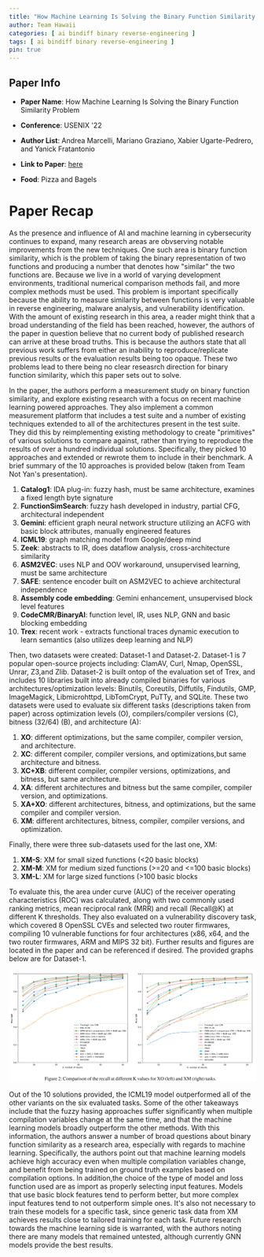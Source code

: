 ```yaml
---
title: "How Machine Learning Is Solving the Binary Function Similarity Problem"
author: Team Hawaii
categories: [ ai bindiff binary reverse-engineering ]
tags: [ ai bindiff binary reverse-engineering ]
pin: true
---
```


## Paper Info
- **Paper Name**: How Machine Learning Is Solving the Binary Function Similarity Problem
- **Conference**: USENIX '22
- **Author List**: Andrea Marcelli, Mariano Graziano, Xabier Ugarte-Pedrero, and Yanick Fratantonio

- **Link to Paper**: [here](https://www.usenix.org/system/files/sec22-marcelli.pdf)
- **Food**: Pizza and Bagels

# Paper Recap

As the presence and influence of AI and machine learning in cybersecurity continues to expand, many research areas are obvserving notable improvements from the new techniques. One such area is binary function similarity, which is the problem of taking the binary representation of two functions and producing a number that denotes how "similar" the two functions are. Because we live in a world of varying development environments, traditional numerical comparison methods fail, and more complex methods must be used. This problem is important specifically because the ability to measure similarity between functions is very valuable in reverse engineering, malware analysis, and vulnerability identification. With the amount of existing research in this area, a reader might think that a broad understanding of the field has been reached, however, the authors of the paper in question believe that no current body of published research can arrive at these broad truths. This is because the authors state that all previous work suffers from either an inability to reproduce/replicate previous results or the evaluation results being too opaque. These two problems lead to there being no clear reseasrch direction for binary function similarity, which this paper sets out to solve.

In the paper, the authors perform a measurement study on binary function similarity, and explore existing research with a focus on recent machine learning powered approaches. They also implement a common measurement platform that includes a test suite and a number of existing techniques extended to all of the architectures present in the test suite. They did this by reimplementing existing methodology to create "primitives" of various solutions to compare against, rather than trying to reproduce the results of over a hundred individual solutions. Specifically, they picked 10 approaches and extended or rewrote them to include in their benchmark. A brief summary of the 10 approaches is provided below (taken from Team Not Yan's presentation).

1. **Catalog1**: IDA plug-in: fuzzy hash, must be same architecture, examines a fixed length byte signature
2. **FunctionSimSearch**: fuzzy hash developed in industry, partial CFG, architectural independent
3. **Gemini**: efficient graph neural network structure utilizing an ACFG with basic block attributes, manually engineered features
4. **ICML19**: graph matching model from Google/deep mind
5. **Zeek**: abstracts to IR, does dataflow analysis, cross-architecture similarity
6. **ASM2VEC**: uses NLP and OOV workaround, unsupervised learning, must be same architecture
7. **SAFE**: sentence encoder built on ASM2VEC to achieve architectural independence
8. **Assembly code embedding**: Gemini enhancement, unsupervised block level features
9. **CodeCMR/BinaryAI**: function level, IR, uses NLP, GNN and basic blocking embedding
10. **Trex**: recent work - extracts functional traces dynamic execution to learn semantics (also utilizes deep learning and NLP)

Then, two datasets were created: Dataset-1 and Dataset-2. Dataset-1 is 7 popular open-source projects including: ClamAV, Curl, Nmap, OpenSSL, Unrar, Z3,and Zlib. Dataset-2 is built ontop of the evaluation set of Trex, and includes 10 libraries built into already compiled binaries for various architectures/optimization levels: Binutils, Coreutils, Diffutils, Findutils,
GMP, ImageMagick, Libmicrohttpd, LibTomCrypt, PuTTy, and SQLite. These two datasets were used to evaluate six different tasks (descriptions taken from paper) across optimization levels (O), compilers/compiler versions (C), bitness (32/64) (B), and architecture (A):

1. **XO**: different optimizations, but the same compiler, compiler version, and architecture.
2. **XC**: different compiler, compiler versions, and optimizations,but same architecture and bitness. 
3. **XC+XB**: different compiler, compiler versions, optimizations, and bitness, but same architecture. 
4. **XA**: different architectures and bitness but the same compiler, compiler version, and optimizations. 
5. **XA+XO**: different architectures, bitness, and optimizations, but the same compiler and compiler version. 
6. **XM**: different architectures, bitness, compiler, compiler versions, and optimization.

Finally, there were three sub-datasets used for the last one, XM:

1. **XM-S**: XM for small sized functions (<20 basic blocks)
2. **XM-M**: XM for medium sized functions (>=20 and <=100 basic blocks)
3. **XM-L**: XM for large sized functions (>100 basic blocks

To evaluate this, the area under curve (AUC) of the receiver operating characteristics (ROC) was calculated, along with two commonly used ranking metrics, mean reciprocal rank (MRR) and recall (Recall@K) at different K thresholds. They also evaluated on a vulnerability discovery task, which covered 8 OpenSSL CVEs and selected two router firmwares, compiling 10 vulnerable functions for four architectures (x86, x64, and the two router firmwares, ARM and MIPS 32 bit). Further results and figures are located in the paper and can be referenced if desired. The provided graphs below are for Dataset-1.

![](/assets/img/2022-09-08-ai-bin-similarity/fig1.png)

Out of the 10 solutions provided, the ICML19 model outperformed all of the other variants on the six evaluated tasks. Some of the other takeaways include that the fuzzy hasing approaches suffer significantly when multiple compilation variables change at the same time, and that the machine learning models broadly outperform the other methods. With this information, the authors answer a number of broad questions about binary function similarity as a research area, especially with regards to machine learning. Specifically, the authors point out that machine learning models achieve high accuracy even when multiple compilation variables change, and benefit from being trained on ground truth examples based on compilation options. In addition,the choice of the type of model and loss function used are as import as properly selecting input features. Models that use basic block features tend to perform better, but more complex input features tend to not outperform simple ones. It's also not necessary to train these models for a specific task, since generic task data from XM achieves results close to tailored training for each task. Future research towards the machine learning side is warranted, with the authors noting there are many models that remained untested, although currently GNN models provide the best results.

 


